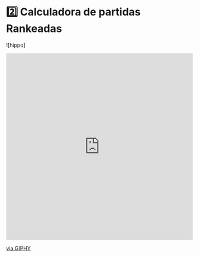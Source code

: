  # 2️⃣ Calculadora de partidas Rankeadas

 ![hippo]<div style="width:100%;height:0;padding-bottom:100%;position:relative;"><iframe src="https://giphy.com/embed/eDDrmbtY0aSAII8ffT" width="100%" height="100%" style="position:absolute" frameBorder="0" class="giphy-embed" allowFullScreen></iframe></div><p><a href="https://giphy.com/gifs/shecodesio-swipe-up-computer-congratulations-eDDrmbtY0aSAII8ffT">via GIPHY</a></p>
